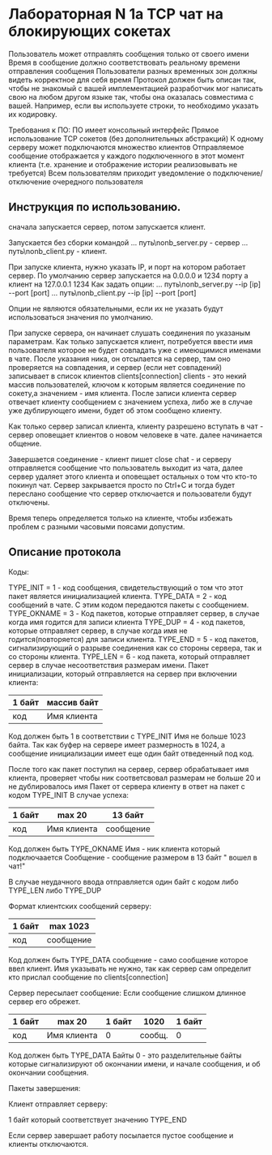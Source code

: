 # Лабораторная N 1a TCP чат на блокирующих сокетах 

Пользователь может отправлять сообщения только от своего имени
Время в сообщение должно соответствовать реальному времени отправления сообщения
Пользователи разных временных зон должны видеть корректное для себя время
Протокол должен быть описан так, чтобы не знакомый с вашей имплементацией разработчик мог написать свою на любом другом языке так, чтобы она оказалась совместима с вашей. Например, если вы используете строки, то необходимо указать их кодировку.

Требования к ПО:
ПО имеет консольный интерфейс
Прямое использование TCP сокетов (без дополнительных абстракций)
К одному серверу может подключаются множество клиентов
Отправляемое сообщение отображается у каждого подключенного в этот момент клиента (т.е. хранение и отображение истории реализовывать не требуется)
Всем пользователям приходит уведомление о подключение/отключение очередного пользователя



## Инструкция по использованию.
сначала запускается сервер, потом запускается клиент. 

Запускается без сборки командой
... путь\nonb_server.py   - сервер
... путь\nonb_client.py   - клиент. 

При запуске клиента, нужно указать IP, и порт на котором работает сервер. 
По умолчанию сервер запускается на 0.0.0.0 и 1234 порту а клиент на 127.0.0.1 1234
Как задать опции:
... путь\nonb_server.py --ip [ip] --port [port]
... путь\nonb_client.py --ip [ip] --port [port]

Опции не являются обязательными, если их не указать будут использоваться значения по умолчанию.

При запуске сервера, он начинает слушать соединения по указаным параметрам.
Как только запускается клиент, потребуется ввести имя пользователя которое не будет совпадать уже с имеющимися именами в чате. 
После указания ника, он отсылается на сервер, там оно проверяется на совпадения, и сервер (если нет совпадений) записывает в список клиентов clients[connection] 
clients - это некий массив пользователей, ключом к которым является соединение по сокету,а значением - имя клиента. 
После записи клиента сервер отвечает клиенту сообщением с значением успеха, либо же в случае уже дублирующего имени, будет об этом сообщено клиенту. 

Как только сервер записал клиента, клиенту разрешено вступать в чат - сервер оповещает клиентов о новом человеке в чате. 
далее начинается общение. 

Завершается соединение - клиент пишет close chat  - и серверу отправляется сообщение что пользователь выходит из чата, далее сервер удаляет этого клиента и оповещает остальных о том что кто-то покинул чат.
Сервер закрывается просто по Ctrl+C  и тогда будет переслано сообщение что сервер отключается и пользователи будут отключены. 

Время теперь определяется только на клиенте, чтобы избежать проблем с разными часовыми поясами допустим. 

## Описание протокола
Коды: 

TYPE_INIT = 1  - код сообщения, свидетельствующий о том что этот пакет является инициализацией клиента.
TYPE_DATA = 2 - код сообщений в чате. С этим кодом передаются пакеты с сообщением. 
TYPE_OKNAME = 3 - Код пакетов, которые отправляет сервер, в случае когда имя годится для записи клиента
TYPE_DUP = 4  - код пакетов, которые отправляет сервер, в случае когда имя не годится(повторяется) для записи клиента.
TYPE_END = 5 - код пакетов, сигнализирующий о разрыве соединения как со стороны сервера, так и со стороны клиента.
TYPE_LEN = 6 - код пакета, который отправляет сервер в случае несоответствия размерам имени.
Пакет инициализации, который отправляется на сервер при включении клиента:

1 байт | массив байт  
------ | ------------ 
код    | Имя клиента  

Код должен быть 1 в соответствии с TYPE_INIT
Имя не больше 1023 байта.
Так как буфер на сервере имеет размерность в 1024, а сообщение инициализации имеет еще один байт отведенный под код.

После того как пакет поступил на сервер, сервер обрабатывает имя клиента, проверяет чтобы ник соответсвовал размерам не больше 20 и не дублировалось имя
Пакет от сервера клиенту в ответ на пакет с кодом TYPE_INIT
В случае успеха:

1 байт | max 20       | 13 байт  
------ | ------------ | -----------
код    | Имя клиента  | сообщение

Код должен быть TYPE_OKNAME 
Имя  - ник клиента который подключаается
Сообщение - сообщение размером в 13 байт " вошел в чат!"

В случае неудачного ввода отправляется один байт с кодом либо TYPE_LEN либо TYPE_DUP

Формат клиентских сообщений серверу:  

1 байт | max 1023  
------ | ------------ 
код    | сообщение

Код должен быть TYPE_DATA 
сообщение - само сообщение которое ввел клиент.
Имя указывать не нужно, так как сервер сам определит кто прислал сообщение по clients[connection] 

Сервер пересылает сообщение:
Если сообщение слишком длинное сервер его обрежет.

1 байт | max 20       | 1 байт  | 1020    | 1 байт
------ | ------------ | ------- | ------- | --------
код    | Имя клиента  | 0       | сообщ.  |  0

Код должен быть TYPE_DATA 
Байты 0 - это разделительные байты которые сигнализируют об окончании имени, и начале сообщения, и об окончании сообщения. 

Пакеты завершения: 

Клиент отправляет серверу:

1 байт который соответствует значению TYPE_END

Если сервер завершает работу посылается пустое сообщение и клиенты отключаются. 
